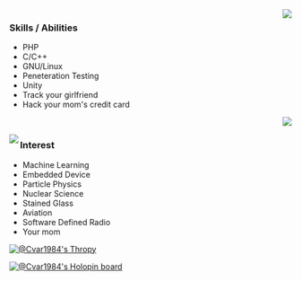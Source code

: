 <img src="https://user-images.githubusercontent.com/73097560/121835696-761b5c80-cd04-11eb-9d9c-6a4f6fb07724.gif" align="right"/>

### Skills / Abilities
* PHP
* C/C++
* GNU/Linux
* Peneteration Testing
* Unity
* Track your girlfriend
* Hack your mom's credit card


<img src="https://github-readme-stats-git-masterrstaa-rickstaa.vercel.app/api?username=Cvar1984&hide_border=true&show_icons=true&bg_color=0d1116&title_color=ce09ec&text_color=a4aacb&icon_color=007ec6" align="right"><br/>

<img src="https://readme.cvar1984.net/api/top-langs/?username=Cvar1984&layout=pie&hide_border=true&show_icons=true&bg_color=0d1116&title_color=ce09ec&text_color=a4aacb&icon_color=007ec6" align="left">

### Interest
* Machine Learning
* Embedded Device
* Particle Physics
* Nuclear Science
* Stained Glass
* Aviation
* Software Defined Radio
* Your mom

[![@Cvar1984's Thropy](https://github-profile-trophy.vercel.app/?username=Cvar1984&rank=-C,%20-B&theme=darkhub&margin-w=20&bg=false&no-frame=true&no-bg=true)](https://github.com/Cvar1984/)

[![@Cvar1984's Holopin board](https://holopin.me/cvar1984)](https://holopin.io/@cvar1984)
